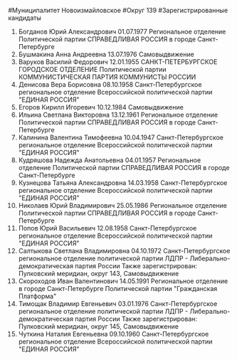 #Муниципалитет
Новоизмайловское
#Округ
139
#Зарегистрированные кандидаты
1. Богданов Юрий Александрович 01.07.1977
Региональное отделение Политической партии СПРАВЕДЛИВАЯ РОССИЯ в городе Санкт-Петербурге
2. Бушмакина Анна Андреевна 13.07.1976
Самовыдвижение
3. Варуков Василий Федорович 12.01.1955
САНКТ-ПЕТЕРБУРГСКОЕ ГОРОДСКОЕ ОТДЕЛЕНИЕ Политической партии КОММУНИСТИЧЕСКАЯ ПАРТИЯ КОММУНИСТЫ РОССИИ
4. Денисова Вера Борисовна 08.10.1958
Санкт-Петербургское региональное отделение Всероссийской политической партии "ЕДИНАЯ РОССИЯ"
5. Егоров Кирилл Игоревич 10.12.1984
Самовыдвижение
6. Ильина Светлана Викторовна 13.12.1961
Региональное отделение Политической партии СПРАВЕДЛИВАЯ РОССИЯ в городе Санкт-Петербурге
7. Калинина Валентина Тимофеевна 10.04.1947
Санкт-Петербургское региональное отделение Всероссийской политической партии "ЕДИНАЯ РОССИЯ"
8. Кудряшова Надежда Анатольевна 04.01.1957
Региональное отделение Политической партии СПРАВЕДЛИВАЯ РОССИЯ в городе Санкт-Петербурге
9. Кузнецова Татьяна Александровна 14.03.1958
Санкт-Петербургское региональное отделение Всероссийской политической партии "ЕДИНАЯ РОССИЯ"
10. Николаев Юрий Владимирович 25.05.1986
Региональное отделение Политической партии СПРАВЕДЛИВАЯ РОССИЯ в городе Санкт-Петербурге
11. Попов Юрий Васильевич 12.08.1958
Санкт-Петербургское региональное отделение Всероссийской политической партии "ЕДИНАЯ РОССИЯ"
12. Салтыкова Светлана Владимировна 04.10.1972
Санкт-Петербургское региональное отделение политической партии ЛДПР - Либерально-демократическая партия России
Также зарегистрирован: Пулковский меридиан, округ 143, Самовыдвижение
13. Скороходов Иван Валентинович 14.05.1991
Региональное отделение в городе Санкт-Петербурге Политической партии "Гражданская Платформа"
14. Тимощак Владимир Евгеньевич 03.01.1976
Санкт-Петербургское региональное отделение политической партии ЛДПР - Либерально-демократическая партия России
Также зарегистрирован: Пулковский меридиан, округ 145, Самовыдвижение
15. Чуткина Наталия Евгеньевна 09.10.1960
Санкт-Петербургское региональное отделение Всероссийской политической партии "ЕДИНАЯ РОССИЯ"
